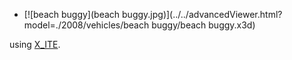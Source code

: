 *  [![beach buggy](beach buggy.jpg)](../../advancedViewer.html?model=./2008/vehicles/beach buggy/beach buggy.x3d)

using [X_ITE](http://create3000.de/x_ite).

